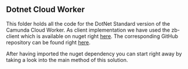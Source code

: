 ## Dotnet Cloud Worker
This folder holds all the code for the DotNet Standard version of the Camunda Cloud Worker. As client implementation we have used the zb-client which is available on nuget right [here](https://www.nuget.org/packages/zb-client/). The corresponding GitHub repository can be found right [here](https://github.com/camunda-community-hub/zeebe-client-csharp).

After having imported the nuget dependency you can start right away by taking a look into the main method of this solution. 

